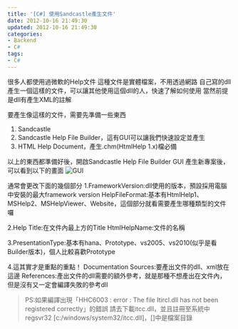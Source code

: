 ```yaml
---
title: '[C#] 使用Sandcastle產生文件'
date: 2012-10-16 21:49:30
updated: 2012-10-16 21:49:30
categories:
- Backend
- C#
tags:
- C#
---
```

很多人都使用過微軟的Help文件
這種文件是實體檔案，不用透過網路
自己寫的dll產生一個這樣的文件，可以讓其他使用這個dll的人，快速了解如何使用
當然前提是dll有產生XML的註解

<!--more-->

要產生像這樣的文件，需要先準備一些東西
1. Sandcastle
2. Sandcastle Help File Builder，這有GUI可以讓我們快速設定並產生
3. HTML Help Document，產生.chm(HtmlHelp 1.x)檔必備

以上的東西都準備好後，開啟Sandcastle Help File Builder GUI
產生新專案後，可以看到以下的畫面
![GUI](GUI.jpg)

通常會更改下面的幾個部分
1.FrameworkVersion:dll使用的版本，預設採用電腦中安裝的最大framework version
HelpFileFormat:基本有HtmlHelp1、MSHelp2、MSHelpViewer、Website，這個部分就看需要產生哪種類型的文件囉

2.Help Title:在文件內最上方的Title
HtmlHelpName:文件的名稱

3.PresentationType:基本有hana、Prototype、vs2005、vs2010(似乎是看Builder版本)，個人比較喜歡Prototype

4.這其實才是重點的重點！
Documentation Sources:要產出文件的dll、xml放在這邊
References:產出文件的dll需要的額外參考，就是那種不想產出在文件內，但是沒有又一定會編譯失敗的參考dll

> PS:如果編譯出現「HHC6003 : error : The file Itircl.dll has not been registered correctly」的錯誤
請去下載itcc.dll，並且註冊至系統中regsvr32 [c:/windows/system32/itcc.dll]，[]中是檔案目錄